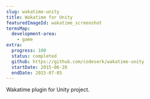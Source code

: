 ```yaml
---
slug: wakatime-unity
title: Wakatime for Unity
featuredImageId: wakatime_screenshot
termsMap:
  development-area:
    - game
extra:
  progress: 100
  status: completed
  github: https://github.com/codeserk/wakatime-unity
  startDate: 2015-06-28
  endDate: 2015-07-05
---
```


Wakatime plugin for Unity project.
